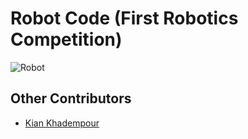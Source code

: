 # Robot Code (First Robotics Competition)

![Robot](./robot.jpg)

## Other Contributors  
- [Kian Khadempour](https://github.com/KianKhadempour)